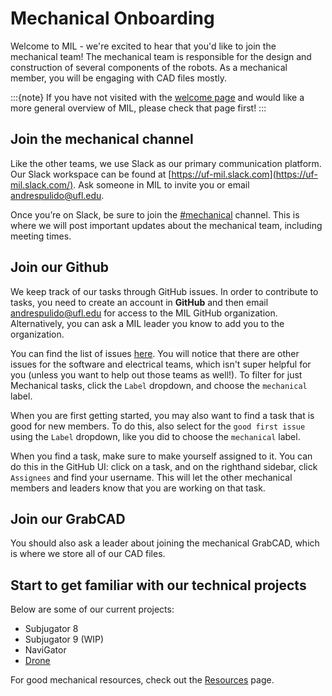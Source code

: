 # Mechanical Onboarding

Welcome to MIL - we're excited to hear that you'd like to join the mechanical team!
The mechanical team is responsible for the design and construction of several
components of the robots. As a mechanical member, you will be engaging with CAD
files mostly.

:::{note}
If you have not visited with the [welcome page](/docs/welcome.md) and would like a
more general overview of MIL, please check that page first!
:::

## Join the mechanical channel
Like the other teams, we use Slack as our primary communication platform. Our
Slack workspace can be found at [https://uf-mil.slack.com](https://uf-mil.slack.com/).
Ask someone in MIL to invite you or email [andrespulido@ufl.edu](mailto:andrespulido@ufl.edu).

Once you’re on Slack, be sure to join the [#mechanical](https://uf-mil.slack.com/messages/C6UQUU78Q)
channel. This is where we will post important updates about the mechanical team,
including meeting times.

## Join our Github
We keep track of our tasks through GitHub issues. In order to contribute to tasks,
you need to create an account in **GitHub** and then email [andrespulido@ufl.edu](mailto:andrespulido@ufl.edu)
for access to the MIL GitHub organization. Alternatively, you can ask a MIL leader
you know to add you to the organization.

You can find the list of issues [here](https://github.com/uf-mil/mil/issues).
You will notice that there are other issues for the software and electrical teams,
which isn't super helpful for you (unless you want to help out those teams as well!).
To filter for just Mechanical tasks, click the `Label` dropdown, and choose the
`mechanical` label.

When you are first getting started, you may also want to find a task that is good
for new members. To do this, also select for the `good first issue` using the `Label`
dropdown, like you did to choose the `mechanical` label.

When you find a task, make sure to make yourself assigned to it. You can do this
in the GitHub UI: click on a task, and on the righthand sidebar, click `Assignees`
and find your username. This will let the other mechanical members and leaders know
that you are working on that task.

## Join our GrabCAD
You should also ask a leader about joining the mechanical GrabCAD, which is where
we store all of our CAD files.

## Start to get familiar with our technical projects
Below are some of our current projects:
* Subjugator 8
* Subjugator 9 (WIP)
* NaviGator
* [Drone](/docs/navigator/drone.md)

For good mechanical resources, check out the [Resources](/docs/mechanical/resources.md)
 page.
